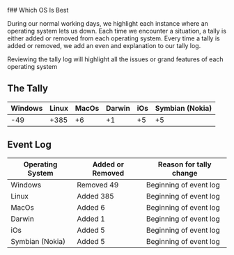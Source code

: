 f## Which OS Is Best

During our normal working days, we highlight each instance where an operating system lets us down. Each time we encounter a situation, a tally is either added or removed from each operating system. Every time a tally is added or removed, we add an even and explanation to our tally log. 

Reviewing the tally log will highlight all the issues or grand features of each operating system

## The Tally

| Windows | Linux | MacOs | Darwin | iOs | Symbian (Nokia) |
| ------- | ----- | ----- | ------ | --- | --------------- |
|     -49 |  +385 |    +6 |     +1 |  +5 |              +5 |

## Event Log

| Operating System | Added or Removed | Reason for tally change |
| ---------------- | ---------------- | ----------------------- |
| Windows          | Removed       49 | Beginning of event log  |
| Linux            | Added        385 | Beginning of event log  |
| MacOs            | Added          6 | Beginning of event log  |
| Darwin           | Added          1 | Beginning of event log  |
| iOs              | Added          5 | Beginning of event log  |
| Symbian (Nokia)  | Added          5 | Beginning of event log  |
